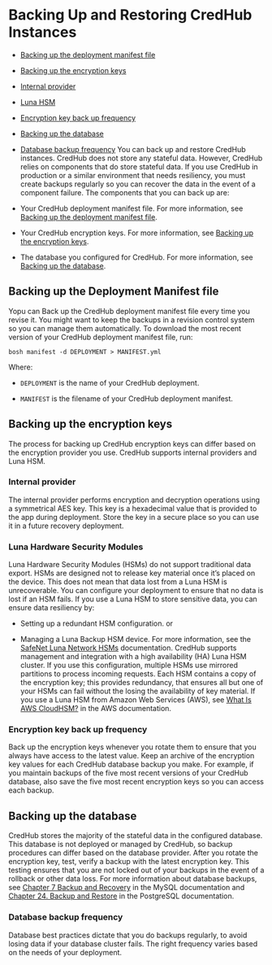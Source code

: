 # Backing Up and Restoring CredHub Instances

* [Backing up the deployment manifest file](https://docs.cloudfoundry.org/credhub/backup-restore.html#deployment-manifest)

* [Backing up the encryption keys](https://docs.cloudfoundry.org/credhub/backup-restore.html#encryption-keys)

+ [Internal provider](https://docs.cloudfoundry.org/credhub/backup-restore.html#internal)

+ [Luna HSM](https://docs.cloudfoundry.org/credhub/backup-restore.html#luna-hsm)

+ [Encryption key back up frequency](https://docs.cloudfoundry.org/credhub/backup-restore.html#encryption-frequency)

* [Backing up the database](https://docs.cloudfoundry.org/credhub/backup-restore.html#database)

+ [Database backup frequency](https://docs.cloudfoundry.org/credhub/backup-restore.html#db-frequency)
You can back up and restore CredHub instances.
CredHub does not store any stateful data. However, CredHub relies on components that do store stateful data.
If you use CredHub in production or a similar environment that needs resiliency, you must create backups
regularly so you can recover the data in the event of a component failure.
The components that you can back up are:

* Your CredHub deployment manifest file. For more information, see [Backing up the deployment manifest file](https://docs.cloudfoundry.org/credhub/backup-restore.html#deployment-manifest).

* Your CredHub encryption keys. For more information, see [Backing up the encryption keys](https://docs.cloudfoundry.org/credhub/backup-restore.html#encryption-keys).

* The database you configured for CredHub. For more information, see [Backing up the database](https://docs.cloudfoundry.org/credhub/backup-restore.html#database).

## Backing up the Deployment Manifest file
Yopu can Back up the CredHub deployment manifest file every time you revise it.
You might want to keep the backups in a revision control system so you can manage them automatically.
To download the most recent version of your CredHub deployment manifest file, run:
```
bosh manifest -d DEPLOYMENT > MANIFEST.yml
```
Where:

* `DEPLOYMENT` is the name of your CredHub deployment.

* `MANIFEST` is the filename of your CredHub deployment manifest.

## Backing up the encryption keys
The process for backing up CredHub encryption keys can differ based on the encryption provider you use.
CredHub supports internal providers and Luna HSM.

### Internal provider
The internal provider performs encryption and decryption operations using a symmetrical AES key. This key is a hexadecimal value that is provided to the app during deployment.
Store the key in a secure place so you can use it in a future recovery deployment.

### Luna Hardware Security Modules
Luna Hardware Security Modules (HSMs) do not support traditional data export. HSMs are designed not to release key material once it’s placed on the device.
This does not mean that data lost from a Luna HSM is unrecoverable. You can configure your deployment to ensure that no data is lost if an HSM fails.
If you use a Luna HSM to store sensitive data, you can ensure data resiliency by:

* Setting up a redundant HSM configuration.
or

* Managing a Luna Backup HSM device.
For more information, see the [SafeNet Luna Network HSMs](https://safenet.gemalto.com/data-encryption/hardware-security-modules-hsms/safenet-network-hsm/) documentation.
CredHub supports management and integration with a high availability (HA) Luna HSM cluster. If you use this configuration, multiple HSMs use mirrored partitions to process incoming requests. Each HSM contains a copy of the encryption key; this provides redundancy, that ensures all but one of your HSMs can fail without the losing the availability of key material.
If you use a Luna HSM from Amazon Web Services (AWS), see [What Is AWS CloudHSM?](http://docs.aws.amazon.com/cloudhsm/latest/userguide/configuring-ha.html) in the AWS documentation.

### Encryption key back up frequency
Back up the encryption keys whenever you rotate them to ensure that you always have access to the latest value.
Keep an archive of the encryption key values for each CredHub database backup you make. For example, if you maintain backups of the five most recent versions of your CredHub database, also save the five most recent encryption keys so you can access each backup.

## Backing up the database
CredHub stores the majority of the stateful data in the configured database. This database is not deployed or managed by CredHub, so backup procedures can differ based on the database provider.
After you rotate the encryption key, test, verify a backup with the latest
encryption key. This testing ensures that you are not locked out of your backups in the event of a rollback or other data
loss.
For more information about database backups, see [Chapter 7 Backup and Recovery](http://dev.mysql.com/doc/refman/5.7/en/backup-and-recovery.html) in the MySQL documentation and [Chapter 24. Backup and Restore](https://www.postgresql.org/docs/9.5/static/backup.html) in the PostgreSQL documentation.

### Database backup frequency
Database best practices dictate that you do backups regularly, to avoid losing data if your database cluster fails. The right frequency varies based on the needs of your deployment.
